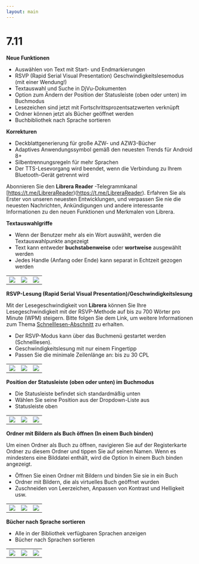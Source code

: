 ```yaml
---
layout: main
---
```


# 7.11

**Neue Funktionen**

* Auswählen von Text mit Start- und Endmarkierungen
* RSVP (Rapid Serial Visual Presentation) Geschwindigkeitslesemodus (mit einer Wendung!)
* Textauswahl und Suche in DjVu-Dokumenten
* Option zum Ändern der Position der Statusleiste (oben oder unten) im Buchmodus
* Lesezeichen sind jetzt mit Fortschrittsprozentsatzwerten verknüpft
* Ordner können jetzt als Bücher geöffnet werden
* Buchbibliothek nach Sprache sortieren

**Korrekturen**

* Deckblattgenerierung für große AZW- und AZW3-Bücher
* Adaptives Anwendungssymbol gemäß den neuesten Trends für Android 8+
* Silbentrennungsregeln für mehr Sprachen
* Der TTS-Lesevorgang wird beendet, wenn die Verbindung zu Ihrem Bluetooth-Gerät getrennt wird

Abonnieren Sie den **Librera Reader** -Telegrammkanal [https://t.me/LibreraReader)(https://t.me/LibreraReader). Erfahren Sie als Erster von unseren neuesten Entwicklungen, und verpassen Sie nie die neuesten Nachrichten, Ankündigungen und andere interessante Informationen zu den neuen Funktionen und Merkmalen von Librera.

**Textauswahlgriffe**

* Wenn der Benutzer mehr als ein Wort auswählt, werden die Textauswahlpunkte angezeigt
* Text kann entweder **buchstabenweise** oder **wortweise** ausgewählt werden
* Jedes Handle (Anfang oder Ende) kann separat in Echtzeit gezogen werden

||||
|-|-|-|
|![](4.png)|![](5.png)|![](6.png)|

**RSVP-Lesung (Rapid Serial Visual Presentation)/Geschwindigkeitslesung**

Mit der Lesegeschwindigkeit von **Librera** können Sie Ihre Lesegeschwindigkeit mit der RSVP-Methode auf bis zu 700 Wörter pro Minute (WPM) steigern.
Bitte folgen Sie dem Link, um weitere Informationen zum Thema [Schnelllesen-Abschnitt](/manual/Rapid-Serial-Visual-Presentation/de) zu erhalten.

* Der RSVP-Modus kann über das Buchmenü gestartet werden (Schnelllesen).
* Geschwindigkeitslesung mit nur einem Fingertipp
* Passen Sie die minimale Zeilenlänge an: bis zu 30 CPL

||||
|-|-|-|
|![](/manual/Rapid-Serial-Visual-Presentation/1.png)|![](/manual/Rapid-Serial-Visual-Presentation/2.png)|![](/manual/Rapid-Serial-Visual-Presentation/3.png)|

**Position der Statusleiste (oben oder unten) im Buchmodus**

* Die Statusleiste befindet sich standardmäßig unten
* Wählen Sie seine Position aus der Dropdown-Liste aus
* Statusleiste oben

||||
|-|-|-|
|![](1.png)|![](2.png)|![](3.png)|

**Ordner mit Bildern als Buch öffnen (In einem Buch binden)**

Um einen Ordner als Buch zu öffnen, navigieren Sie auf der Registerkarte Ordner zu diesem Ordner und tippen Sie auf seinen Namen. Wenn es mindestens eine Bilddatei enthält, wird die Option In einem Buch binden angezeigt.

* Öffnen Sie einen Ordner mit Bildern und binden Sie sie in ein Buch
* Ordner mit Bildern, die als virtuelles Buch geöffnet wurden
* Zuschneiden von Leerzeichen, Anpassen von Kontrast und Helligkeit usw.

||||
|-|-|-|
|![](/manual/Open-Folder-With-Images-As-A-Book/1.png)|![](/manual/Open-Folder-With-Images-As-A-Book/2.png)|![](/manual/Open-Folder-With-Images-As-A-Book/3.png)|

**Bücher nach Sprache sortieren**

* Alle in der Bibliothek verfügbaren Sprachen anzeigen
* Bücher nach Sprachen sortieren

||||
|-|-|-|
|![](7.png)|![](8.png)|![](9.png)|


